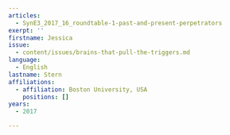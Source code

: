 ```yaml
---
articles:
  - SynE3_2017_16_roundtable-1-past-and-present-perpetrators
exerpt: ''
firstname: Jessica
issue:
  - content/issues/brains-that-pull-the-triggers.md
language:
  - English
lastname: Stern
affiliations:
  - affiliation: Boston University, USA
    positions: []
years:
  - 2017

---
```

